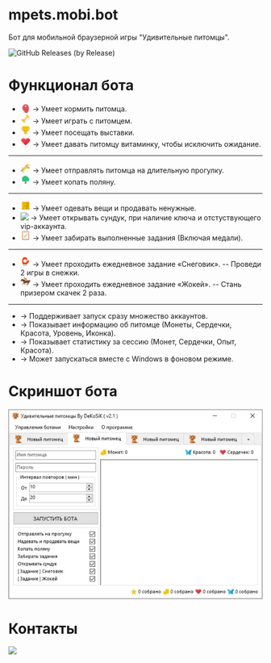# mpets.mobi.bot
Бот для мобильной браузерной игры "Удивительные питомцы".

![GitHub Releases (by Release)](https://img.shields.io/github/downloads/dekosik/mpets.mobi.bot/v2.1/total?style=social)

# Функционал бота
- <img src="https://raw.githubusercontent.com/dekosik/mpets.mobi.bot/master/mpets.mobi.bot/Resources/meat.png" width="20" style="vertical-align: sub;"/> → Умеет кормить питомца.
- <img src="https://raw.githubusercontent.com/dekosik/mpets.mobi.bot/master/mpets.mobi.bot/Resources/game.png" width="20"> → Умеет играть с питомцем.
- <img src="https://raw.githubusercontent.com/dekosik/mpets.mobi.bot/master/mpets.mobi.bot/Resources/cup.png" width="20"> → Умеет посещать выставки.
- <img src="https://raw.githubusercontent.com/dekosik/mpets.mobi.bot/master/mpets.mobi.bot/Resources/heart.png" width="20"> → Умеет давать питомцу витаминку, чтобы исключить ожидание.

------------


- <img src="https://raw.githubusercontent.com/dekosik/mpets.mobi.bot/master/mpets.mobi.bot/Resources/travel.png" width="20"> → Умеет отправлять питомца на длительную прогулку.
- <img src="https://raw.githubusercontent.com/dekosik/mpets.mobi.bot/master/mpets.mobi.bot/Resources/garden.png" width="20"> → Умеет копать поляну.

------------


- <img src="https://raw.githubusercontent.com/dekosik/mpets.mobi.bot/master/mpets.mobi.bot/Resources/chest.png" width="20"> → Умеет одевать вещи и продавать ненужные.
- <img src="https://mpets.mobi/view/image/item/chest1.png" width="20"> → Умеет открывать сундук, при наличие ключа и отстуствующего vip-аккаунта.
- <img src="https://raw.githubusercontent.com/dekosik/mpets.mobi.bot/master/mpets.mobi.bot/Resources/tasks.png" width="20"> → Умеет забирать выполненные задания (Включая медали).

------------


- <img src="https://raw.githubusercontent.com/dekosik/mpets.mobi.bot/master/mpets.mobi.bot/Resources/charm.png" width="20"> → Умеет проходить ежедневное задание  «Снеговик».
-- Проведи 2 игры в снежки.
- <img src="https://raw.githubusercontent.com/dekosik/mpets.mobi.bot/master/mpets.mobi.bot/Resources/races.png" width="20"> → Умеет проходить ежедневное задание «Жокей».
-- Стань призером скачек 2 раза.

------------


- →  Поддерживает запуск сразу множество аккаунтов.
- → Показывает информацию об питомце (Монеты, Сердечки, Красота, Уровень, Иконка).
- → Показывает статистику за сессию (Монет, Сердечки, Опыт, Красота).
- → Может запускаться вместе с Windows в фоновом режиме.

# Скриншот бота
![alt скриншот бота](https://raw.githubusercontent.com/dekosik/mpets.mobi.bot/master/mpets.mobi.bot/ScreenHistory/v2.1.jpg)

# Контакты
[<img src="http://i.piccy.info/i9/c742da12d9e139947f50b1343ed51833/1559499216/42803/1321119/mpets_mobi_bot.png" width="400px;">](https://vk.cc/9oWxgt)
